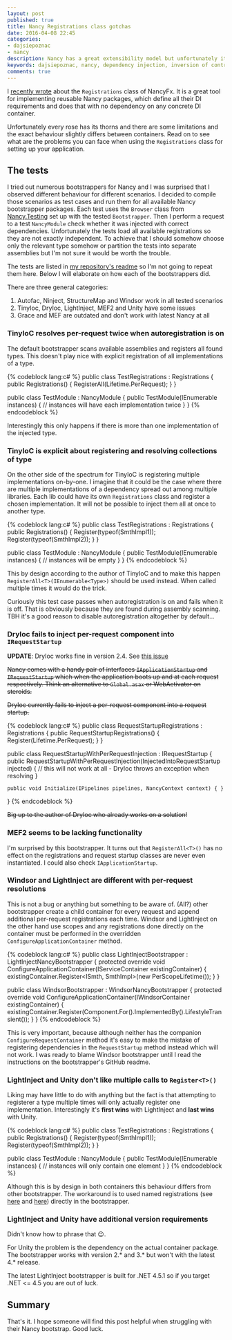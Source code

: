 ```yaml
---
layout: post
published: true
title: Nancy Registrations class gotchas
date: 2016-04-08 22:45
categories:
- dajsiepoznac
- nancy
description: Nancy has a great extensibility model but unfortunately it is not yet bulletproof. Here are some problem you might encounter
keywords: dajsiepoznac, nancy, dependency injection, inversion of control
comments: true
---
```


I [recently wrote](/blog/2016/03/strategy-pattern-nancy/) about the `Registrations` class of NancyFx. It is a great tool
for implementing reusable Nancy packages, which define all their DI requirements and does that with no dependency on any
concrete DI container. 

Unfortunately every rose has its thorns and there are some limitations and the exact behaviour slightly differs between
containers. Read on to see what are the problems you can face when using the `Registrations` class for setting up your 
application.

<!--more-->

## The tests

I tried out numerous bootstrappers for Nancy and I was surprised that I observed different behaviour for different scenarios.
I decided to compile those scenarios as test cases and run them for all available Nancy bootstrapper packages. Each test
uses the `Browser` class from [Nancy.Testing](http://www.marcusoft.net/2013/01/NancyTesting1.html) set up with the tested 
`Bootstrapper`. Then I perform a request to a test `NancyModule` check whether it was injected with correct dependencies.
Unfortunately the tests load all available registrations so they are not exactly independent. To achieve that I should
somehow choose only the relevant type somehow or partition the tests into separate assemblies but I'm not sure it would
be worth the trouble.

The tests are listed in [my repository's readme](https://github.com/tpluscode/Nancy.Boostrapper.Experiments/#the-tests)
so I'm not going to repeat them here. Below I will elaborate on how each of the bootstrappers did.

There are three general categories:

1. Autofac, Ninject, StructureMap and Windsor work in all tested scenarios
1. TinyIoc, DryIoc, LightInject, MEF2 and Unity have some issues
1. Grace and MEF are outdated and don't work with latest Nancy at all

### TinyIoC resolves per-request twice when autoregistration is on

The default bootstrapper scans available assemblies and registers all found types. This doesn't play nice with explicit
registration of all implementations of a type. 

{% codeblock lang:c# %}
public class TestRegistrations : Registrations
{
    public Registrations()
    {
        RegisterAll<ISmth>(Lifetime.PerRequest);
    }
}

public class TestModule : NancyModule
{
    public TestModule(IEnumerable<ISmth> instances)
    {
        // instances will have each implementation twice
    }
}
{% endcodeblock %}

Interestingly this only happens if there is more than one implementation of the injected type. 

### TinyIoC is explicit about registering and resolving collections of type

On the other side of the spectrum for TinyIoC is registering multiple implementations on-by-one. I imagine that it could
be the case where there are multiple implementations of a dependency spread out among multiple libraries. Each lib could
have its own `Registrations` class and register a chosen implementation. It will not be possible to inject them all at
once to another type.

{% codeblock lang:c# %}
public class TestRegistrations : Registrations
{
    public Registrations()
    {
        Register<ISmth>(typeof(SmthImpl1));
        Register<ISmth>(typeof(SmthImpl2));
    }
}

public class TestModule : NancyModule
{
    public TestModule(IEnumerable<ISmth> instances)
    {
        // instances will be empty
    }
}
{% endcodeblock %}

This by design according to the author of TinyIoC and to make this happen `RegisterAll<T>(IEnumerable<Type>)` should be
used instead. When called multiple times it would do the trick.

Curiously this test case passes when autoregistration is on and fails when it is off. That is obviously because they are
found during assembly scanning. TBH it's a good reason to disable autoregistration altogether by default...

### DryIoc fails to inject per-request component into `IRequestStartup`

**UPDATE**: DryIoc works fine in version 2.4. See [this issue](https://github.com/lcssk8board/Nancy.Bootstrappers.DryIoc/issues/2)

<strike>Nancy comes with a handy pair of interfaces `IApplicationStartup` and `IRequestStartup` which when the application boots
up and at each request respectively. Think an alternative to `Global.asax` or WebActivator on steroids.</strike>

<strike>DryIoc currently fails to inject a per-request component into a request startup.</strike>

{% codeblock lang:c# %}
public class RequestStartupRegistrations : Registrations
{
    public RequestStartupRegistrations()
    {
        Register<InjectedIntoRequestStartup>(Lifetime.PerRequest);
    }
}

public class RequestStartupWithPerRequestInjection : IRequestStartup
{
    public RequestStartupWithPerRequestInjection(InjectedIntoRequestStartup injected)
    {
        // this will not work at all - DryIoc throws an exception when resolving
    }

    public void Initialize(IPipelines pipelines, NancyContext context) { }
}
{% endcodeblock %}

<strike>Big up to the author of DryIoc who already works on a solution!</strike>

### MEF2 seems to be lacking functionality

I'm surprised by this bootstrapper. It turns out that `RegisterAll<T>()` has no effect on the registrations and request
startup classes are never even instantiated. I could also check `IApplicationStartup`.

### Windsor and LightInject are different with per-request resolutions

This is not a bug or anything but something to be aware of. (All?) other bootstrapper create a child container for every
request and append additional per-request registrations each time. Windsor and LightInject on the other hand use scopes
and any registrations done directly on the container must be performed in the overridden `ConfigureApplicationContainer`
method.

{% codeblock lang:c# %}
public class LightInjectBootstrapper : LightInjectNancyBootstrapper
{
    protected override void ConfigureApplicationContainer(IServiceContainer existingContainer)
    {
        existingContainer.Register<ISmth, SmthImpl>(new PerScopeLifetime());
    }
}

public class WindsorBootstrapper : WindsorNancyBootstrapper
{
    protected override void ConfigureApplicationContainer(IWindsorContainer existingContainer)
    {
        existingContainer.Register(Component.For<ISmth>().ImplementedBy<SmthImpl>().LifestyleTransient());
    }
}
{% endcodeblock %}

This is very important, because although neither has the companion `ConfigureRequestContainer` method it's easy to make
the mistake of registering dependencies in the `RequestStartup` method instead which will not work. I was ready to blame
Windsor bootstrapper until I read the instructions on the bootstrapper's GitHub readme.

### LightInject and Unity don't like multiple calls to `Register<T>()`

Liking may have little to do with anything but the fact is that attempting to registerer a type multiple times will only
actually register one implementation. Interestingly it's **first wins** with LightInject and **last wins** with Unity. 

{% codeblock lang:c# %}
public class TestRegistrations : Registrations
{
    public Registrations()
    {
        Register<ISmth>(typeof(SmthImpl1));
        Register<ISmth>(typeof(SmthImpl2));
    }
}

public class TestModule : NancyModule
{
    public TestModule(IEnumerable<ISmth> instances)
    {
        // instances will only contain one element
    }
}
{% endcodeblock %}

Although this is by design in both containers this behaviour differs from other bootstrapper. The workaround is to used
named registrations (see [here](http://stackoverflow.com/a/16921451/1103498) and [here](http://stackoverflow.com/a/31655143/1103498))
directly in the bootstrapper.

### LightInject and Unity have additional version requirements

Didn't know how to phrase that :wink:. 

For Unity the problem is the dependency on the actual container package. The bootstrapper works with version 2.* and 3.*
but won't with the latest 4.* release.

The latest LightInject bootstrapper is built for .NET 4.5.1 so if you target .NET <= 4.5 you are out of luck.

## Summary

That's it. I hope someone will find this post helpful when struggling with their Nancy bootstrap. Good luck.
